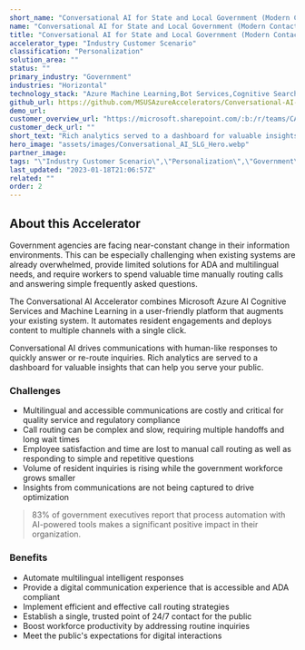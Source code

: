 ```yaml
---
short_name: "Conversational AI for State and Local Government (Modern Contact Center)"
name: "Conversational AI for State and Local Government (Modern Contact Center)"
title: "Conversational AI for State and Local Government (Modern Contact Center)"
accelerator_type: "Industry Customer Scenario"
classification: "Personalization"
solution_area: ""
status: ""
primary_industry: "Government"
industries: "Horizontal"
technology_stack: "Azure Machine Learning,Bot Services,Cognitive Search,Cognitive Services"
github_url: https://github.com/MSUSAzureAccelerators/Conversational-AI-Accelerator
demo_url: 
customer_overview_url: "https://microsoft.sharepoint.com/:b:/r/teams/CAF-SolutionAccelerators/Shared%20Documents/General/BVA%20Files/Conversational%20AI%20for%20SLG/Conversational%20AI%20(SLG)%20Overview.pdf?csf=1&web=1&e=Q9pfgM"
customer_deck_url: ""
short_text: "Rich analytics served to a dashboard for valuable insights that can help you serve your public."
hero_image: "assets/images/Conversational_AI_SLG_Hero.webp"
partner_image: 
tags: "\"Industry Customer Scenario\",\"Personalization\",\"Government\",\"Horizontal\",\"Azure Machine Learning\",\"Bot Services\",\"Cognitive Search\",\"Cognitive Services\""
last_updated: "2023-01-18T21:06:57Z"
related: ""
order: 2
---
```

## About this Accelerator

Government agencies are facing near-constant change in their information environments. This can be especially challenging when existing systems are already overwhelmed, provide limited solutions for ADA and multilingual needs, and require workers to spend valuable time manually routing calls and answering simple frequently asked questions.

The Conversational AI Accelerator combines Microsoft Azure AI Cognitive Services and Machine Learning in a user-friendly platform that augments your existing system. It automates resident engagements and deploys content to multiple channels with a single click. 

Conversational AI drives communications with human-like responses to quickly answer or re-route inquiries. Rich analytics are served to a dashboard for valuable insights that can help you serve your public.

### Challenges

* Multilingual and accessible communications are costly and critical for quality service and regulatory compliance
* Call routing can be complex and slow, requiring multiple handoffs and long wait times
* Employee satisfaction and time are lost to manual call routing as well as responding to simple and repetitive questions
* Volume of resident inquiries is rising while the government workforce grows smaller
* Insights from communications are not being captured to drive optimization

> 83% of government executives report that process automation with AI-powered tools makes a significant positive impact in their organization.

### Benefits

* Automate multilingual intelligent responses
* Provide a digital communication experience that is accessible and ADA compliant
* Implement efficient and effective call routing strategies
* Establish a single, trusted point of 24/7 contact for the public
* Boost workforce productivity by addressing routine inquiries
* Meet the public's expectations for digital interactions